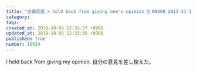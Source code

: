 ```yaml
---
title: "会議英語 > hold back from giving one's opinion @ N8600 2013-11-12"
category: 
tags: 
created_at: 2018-10-03 12:33:37 +0900
updated_at: 2018-10-03 12:33:38 +0900
published: true
number: 10934
---
```


I held back from giving my opinion.
自分の意見を差し控えた。
